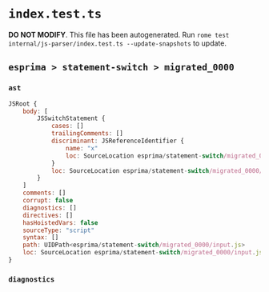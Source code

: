 # `index.test.ts`

**DO NOT MODIFY**. This file has been autogenerated. Run `rome test internal/js-parser/index.test.ts --update-snapshots` to update.

## `esprima > statement-switch > migrated_0000`

### `ast`

```javascript
JSRoot {
	body: [
		JSSwitchStatement {
			cases: []
			trailingComments: []
			discriminant: JSReferenceIdentifier {
				name: "x"
				loc: SourceLocation esprima/statement-switch/migrated_0000/input.js 1:8-1:9 (x)
			}
			loc: SourceLocation esprima/statement-switch/migrated_0000/input.js 1:0-1:13
		}
	]
	comments: []
	corrupt: false
	diagnostics: []
	directives: []
	hasHoistedVars: false
	sourceType: "script"
	syntax: []
	path: UIDPath<esprima/statement-switch/migrated_0000/input.js>
	loc: SourceLocation esprima/statement-switch/migrated_0000/input.js 1:0-2:0
}
```

### `diagnostics`

```

```

